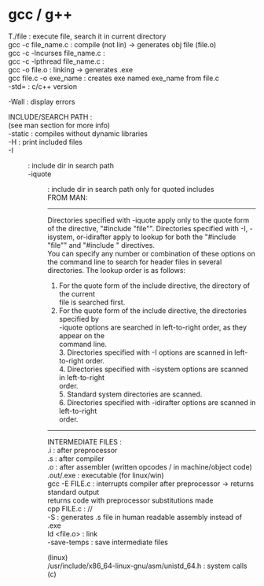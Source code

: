 # gcc / g++  
  
T./file : execute file, search it in current directory  
gcc -c file_name.c : compile (not lin) -> generates obj file (file.o)  
gcc -c -lncurses file_name.c :   
gcc -c -lpthread file_name.c :   
gcc -o file.o : linking -> generates .exe  
gcc file.c -o exe_name : creates exe named exe_name from file.c  
-std=<std> : c/c++ version  
  
-Wall		: display errors  
  
INCLUDE/SEARCH PATH :  
(see man section for more info)  
-static : compiles without dynamic libraries  
-H : print included files  
-I<dir> : include dir in search path  
-iquote<dir> : include dir in search path only for quoted includes  
FROM MAN:  
***  
Directories specified with -iquote apply only to the quote form of the directive, "#include "file"".  Directories specified with -I, -isystem, or-idirafter apply to lookup for both the "#include "file"" and "#include <file>" directives.  
You can specify any number or combination of these options on the command line to search for header files in several directories.  The lookup order is as follows:  
1.  For the quote form of the include directive, the directory of the current  
               file is searched first.  
2. For the quote form of the include directive, the directories specified by  
-iquote options are searched in left-to-right order, as they appear on the  
command line.  
           3.  Directories specified with -I options are scanned in left-to-right order.  
           4.  Directories specified with -isystem options are scanned in left-to-right  
               order.  
           5.  Standard system directories are scanned.  
           6.  Directories specified with -idirafter options are scanned in left-to-right  
               order.  
***  
  
INTERMEDIATE FILES :   
.i		: after preprocessor  
.s		: after compiler  
.o		: after assembler (written  opcodes / in machine/object code)  
.out/.exe	: executable (for linux/win)  
gcc -E FILE.c : interrupts compiler after preprocessor -> returns standard output  
	returns code with preprocessor substitutions made  
cpp FILE.c : //  
-S : generates .s file in human readable assembly instead of .exe  
ld <file.o> : link  
-save-temps	: save intermediate files  
  
  
(linux)  
/usr/include/x86_64-linux-gnu/asm/unistd_64.h : system calls (c)  
